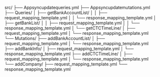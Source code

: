 src/
├── Appsyncupdatequeries.yml
├── Appsyncupdatemutations.yml
├── Queries/
│   ├── getBankAccountList/
│   │   ├── request_mapping_template.yml
│   │   └── response_mapping_template.yml
│   ├── getBankList/
│   │   ├── request_mapping_template.yml
│   │   └── response_mapping_template.yml
│   └── getCTCTimeLine/
│       ├── request_mapping_template.yml
│       └── response_mapping_template.yml
└── Mutations/
    ├── addBankAccountList/
    │   ├── request_mapping_template.yml
    │   └── response_mapping_template.yml
    ├── addBankInfo/
    │   ├── request_mapping_template.yml
    │   └── response_mapping_template.yml
    ├── addCTCTimeLine/
    │   ├── request_mapping_template.yml
    │   └── response_mapping_template.yml
    └── addCompany/
        ├── request_mapping_template.yml
        └── response_mapping_template.yml
